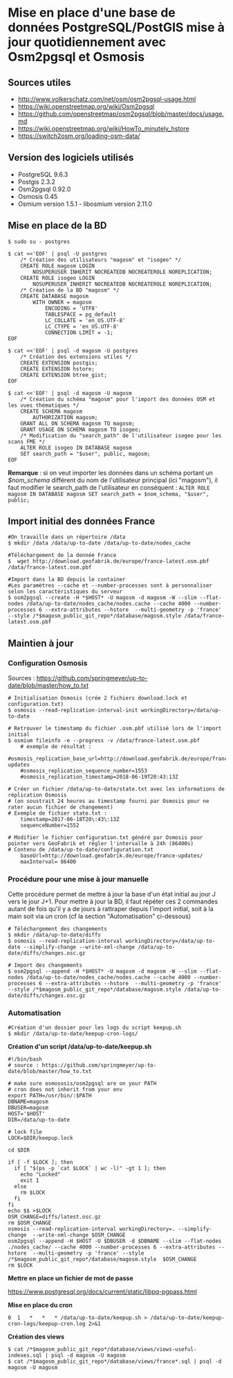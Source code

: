 # Mise en place d'une base de données PostgreSQL/PostGIS mise à jour quotidiennement avec Osm2pgsql et Osmosis

## Sources utiles
* http://www.volkerschatz.com/net/osm/osm2pgsql-usage.html
* https://wiki.openstreetmap.org/wiki/Osm2pgsql
* https://github.com/openstreetmap/osm2pgsql/blob/master/docs/usage.md
* https://wiki.openstreetmap.org/wiki/HowTo_minutely_hstore
* https://switch2osm.org/loading-osm-data/

## Version des logiciels utilisés
* PostgreSQL 9.6.3
* Postgis 2.3.2
* Osm2pgsql 0.92.0
* Osmosis 0.45
* Osmium version 1.5.1 - libosmium version 2.11.0

## Mise en place de la BD

~~~~
$ sudo su - postgres
~~~~
~~~~
$ cat <<'EOF' | psql -U postgres 
    /* Création des utilisateurs "magosm" et "isogeo" */
    CREATE ROLE magosm LOGIN
        NOSUPERUSER INHERIT NOCREATEDB NOCREATEROLE NOREPLICATION;
    CREATE ROLE isogeo LOGIN
        NOSUPERUSER INHERIT NOCREATEDB NOCREATEROLE NOREPLICATION;
    /* Création de la BD "magosm" */
    CREATE DATABASE magosm
        WITH OWNER = magosm
            ENCODING = 'UTF8'
            TABLESPACE = pg_default
            LC_COLLATE = 'en_US.UTF-8'
            LC_CTYPE = 'en_US.UTF-8'
            CONNECTION LIMIT = -1;
EOF
~~~~
~~~~
$ cat <<'EOF' | psql -d magosm -U postgres
    /* Création des extensions utiles */
    CREATE EXTENSION postgis;
    CREATE EXTENSION hstore;
    CREATE EXTENSION btree_gist;
EOF
~~~~
~~~~
$ cat <<'EOF' | psql -d magosm -U magosm
    /* Création du schéma "magosm" pour l'import des données OSM et les vues thématiques */
    CREATE SCHEMA magosm
        AUTHORIZATION magosm;
    GRANT ALL ON SCHEMA magosm TO magosm;
    GRANT USAGE ON SCHEMA magosm TO isogeo;
    /* Modification du "search_path" de l'utilisateur isogeo pour les scans FME */
    ALTER ROLE isogeo IN DATABASE magosm
    SET search_path = "$user", public, magosm;
EOF
~~~~

**Remarque** : si on veut importer les données dans un schéma portant un *$nom_schema* différent du nom de l'utilisateur principal (ici "magosm"), il faut modifier le search_path de l'utilisateur en conséquent : `ALTER ROLE magosm IN DATABASE magosm SET search_path = $nom_schema, "$user", public;`

## Import initial des données France

    #On travaille dans un répertoire /data
    $ mkdir /data /data/up-to-date /data/up-to-date/nodes_cache

    #Téléchargement de la donnée France
    $  wget http://download.geofabrik.de/europe/france-latest.osm.pbf /data/france-latest.osm.pbf

    #Import dans la BD depuis le container
    #Les paramètres --cache et --number-processes sont à personnaliser selon les caractéristiques du serveur
    $ osm2pgsql --create -H *$HOST* -U magosm -d magosm -W --slim --flat-nodes /data/up-to-date/nodes_cache/nodes.cache --cache 4000 --number-processes 6 --extra-attributes --hstore  --multi-geometry -p 'france' --style /*$magosm_public_git_repo*/database/magosm.style /data/france-latest.osm.pbf

## Maintien à jour

### Configuration Osmosis
Sources : https://github.com/springmeyer/up-to-date/blob/master/how_to.txt

    # Initialisation Osmosis (crée 2 fichiers download.lock et configuration.txt)
    $ osmosis --read-replication-interval-init workingDirectory=/data/up-to-date
        
    # Retrouver le timestamp du fichier .osm.pbf utilisé lors de l'import initial
	$ osmium fileinfo -e --progress -v /data/france-latest.osm.pbf
	    # exemple de résultat :
		#osmosis_replication_base_url=http://download.geofabrik.de/europe/france-updates
		#osmosis_replication_sequence_number=1553
		#osmosis_replication_timestamp=2018-06-19T20:43:13Z
    		
    # Créer un fichier /data/up-to-date/state.txt avec les informations de réplication Osmosis 
    # (on soustrait 24 heures au timestamp fourni par Osmosis pour ne rater aucun fichier de changement)
    # Exemple de fichier state.txt :
    	timestamp=2017-06-18T20\:43\:13Z
    	sequenceNumber=1552

    # Modifier le fichier configuration.txt généré par Osmosis pour pointer vers GeoFabrik et régler l'intervalle à 24h (86400s)
    # Contenu de /data/up-to-date/configuration.txt
    	baseUrl=http://download.geofabrik.de/europe/france-updates/
    	maxInterval= 86400
    	
### Procédure pour une mise à jour manuelle
Cette procédure permet de mettre à jour la base d'un état initial au jour J vers le jour J+1.
Pour mettre à jour la BD, il faut répéter ces 2 commandes autant de fois qu'il y a de jours à rattraper depuis l'import initial, soit à la main soit via un cron (cf la section "Automatisation" ci-dessous)

    # Téléchargement des changements
    $ mkdir /data/up-to-date/diffs
    $ osmosis --read-replication-interval workingDirectory=/data/up-to-date --simplify-change --write-xml-change /data/up-to-date/diffs/changes.osc.gz

    # Import des changements
	$ osm2pgsql --append -H *$HOST* -U magosm -d magosm -W --slim --flat-nodes /data/up-to-date/nodes_cache/nodes.cache --cache 4000 --number-processes 6 --extra-attributes --hstore  --multi-geometry -p 'france' --style /*$magosm_public_git_repo*/database/magosm.style /data/up-to-date/diffs/changes.osc.gz

### Automatisation

    #Création d'un dossier pour les logs du script keepup.sh
    $ mkdir /data/up-to-date/keepup-cron-logs/

**Création d'un script /data/up-to-date/keepup.sh**

	#!/bin/bash
	# source : https://github.com/springmeyer/up-to-date/blob/master/how_to.txt

	# make sure osmososis/osm2pgsql are on your PATH
	# cron does not inherit from your env
	export PATH=/usr/bin/:$PATH
	DBNAME=magosm
	DBUSER=magosm
	HOST='$HOST'
	DIR=/data/up-to-date

	# lock file
	LOCK=$DIR/keepup.lock

	cd $DIR

	if [ -f $LOCK ]; then
	  if [ "$(ps -p `cat $LOCK` | wc -l)" -gt 1 ]; then
		echo "Locked"
		exit 1
	  else
		rm $LOCK
	  fi
	fi
	echo $$ >$LOCK
	OSM_CHANGE=diffs/latest.osc.gz
	rm $OSM_CHANGE
	osmosis --read-replication-interval workingDirectory=. --simplify-change  --write-xml-change $OSM_CHANGE
	osm2pgsql --append -H $HOST -U $DBUSER -d $DBNAME --slim --flat-nodes ./nodes_cache/ --cache 4000 --number-processes 6 --extra-attributes --hstore  --multi-geometry -p 'france' --style /*$magosm_public_git_repo*/database/magosm.style  $OSM_CHANGE
	rm $LOCK

**Mettre en place un fichier de mot de passe**

https://www.postgresql.org/docs/current/static/libpq-pgpass.html

**Mise en place du cron**

    0  1   *   *   * /data/up-to-date/keepup.sh > /data/up-to-date/keepup-cron-logs/keepup-cron.log 2>&1

**Création des views**

    $ cat /*$magosm_public_git_repo*/database/views/views-useful-indexes.sql | psql -d magosm -U magosm
    $ cat /*$magosm_public_git_repo*/database/views/france*.sql | psql -d magosm -U magosm


